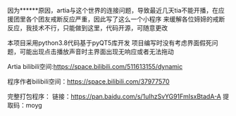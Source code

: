 因为******原因，artia与这个世界的连接问题，导致最近几天tia不能开播，在应援团里各个团友戒断反应严重，因此写了这么一个小程序
来缓解各位媂媂的戒断反应，我技术不行，只能做到这里，代码开源，可随意更改

本项目采用python3.8代码基于pyQT5库开发
项目编写时没有考虑界面假死问题，可能出现点击播放声音时主界面出现无响应或者无法拖动

Artia bilibili空间:https://space.bilibili.com/511613155/dynamic


程序作者bilibili空间：https://space.bilibili.com/37977570

完整打包程序：
链接：https://pan.baidu.com/s/1uIhzSvYG91FmIsxBtadA-A 
提取码：moyg
